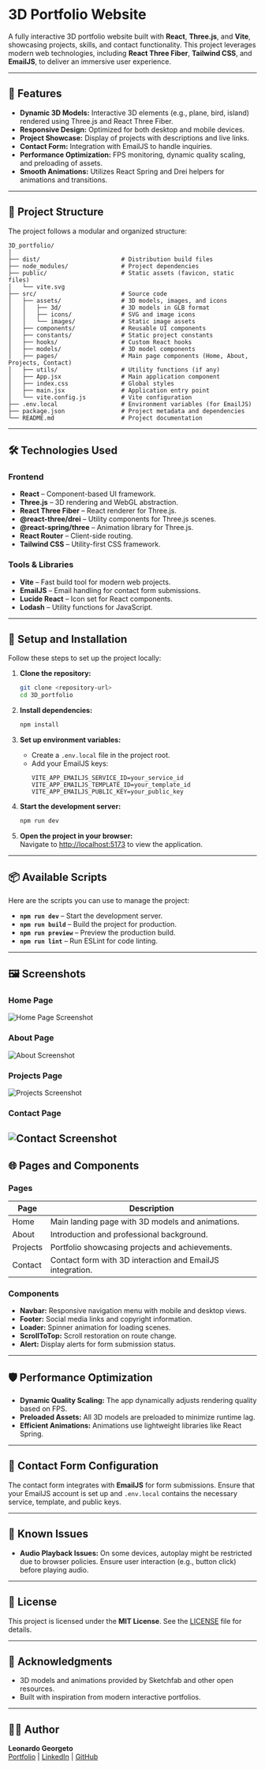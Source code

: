 # **3D Portfolio Website**

A fully interactive 3D portfolio website built with **React**, **Three.js**, and **Vite**, showcasing projects, skills, and contact functionality. This project leverages modern web technologies, including **React Three Fiber**, **Tailwind CSS**, and **EmailJS**, to deliver an immersive user experience.

---

## 🚀 **Features**

- **Dynamic 3D Models:** Interactive 3D elements (e.g., plane, bird, island) rendered using Three.js and React Three Fiber.
- **Responsive Design:** Optimized for both desktop and mobile devices.
- **Project Showcase:** Display of projects with descriptions and live links.
- **Contact Form:** Integration with EmailJS to handle inquiries.
- **Performance Optimization:** FPS monitoring, dynamic quality scaling, and preloading of assets.
- **Smooth Animations:** Utilizes React Spring and Drei helpers for animations and transitions.

---

## 📂 **Project Structure**

The project follows a modular and organized structure:

```
3D_portfolio/
│
├── dist/                       # Distribution build files
├── node_modules/               # Project dependencies
├── public/                     # Static assets (favicon, static files)
│   └── vite.svg
├── src/                        # Source code
│   ├── assets/                 # 3D models, images, and icons
│   │   ├── 3d/                 # 3D models in GLB format
│   │   ├── icons/              # SVG and image icons
│   │   └── images/             # Static image assets
│   ├── components/             # Reusable UI components
│   ├── constants/              # Static project constants
│   ├── hooks/                  # Custom React hooks
│   ├── models/                 # 3D model components
│   ├── pages/                  # Main page components (Home, About, Projects, Contact)
│   ├── utils/                  # Utility functions (if any)
│   ├── App.jsx                 # Main application component
│   ├── index.css               # Global styles
│   ├── main.jsx                # Application entry point
│   └── vite.config.js          # Vite configuration
├── .env.local                  # Environment variables (for EmailJS)
├── package.json                # Project metadata and dependencies
└── README.md                   # Project documentation
```

---

## 🛠 **Technologies Used**

### **Frontend**
- **React** – Component-based UI framework.
- **Three.js** – 3D rendering and WebGL abstraction.
- **React Three Fiber** – React renderer for Three.js.
- **@react-three/drei** – Utility components for Three.js scenes.
- **@react-spring/three** – Animation library for Three.js.
- **React Router** – Client-side routing.
- **Tailwind CSS** – Utility-first CSS framework.

### **Tools & Libraries**
- **Vite** – Fast build tool for modern web projects.
- **EmailJS** – Email handling for contact form submissions.
- **Lucide React** – Icon set for React components.
- **Lodash** – Utility functions for JavaScript.

---

## 🔧 **Setup and Installation**

Follow these steps to set up the project locally:

1. **Clone the repository:**
   ```bash
   git clone <repository-url>
   cd 3D_portfolio
   ```

2. **Install dependencies:**
   ```bash
   npm install
   ```

3. **Set up environment variables:**
   - Create a `.env.local` file in the project root.
   - Add your EmailJS keys:
     ```env
     VITE_APP_EMAILJS_SERVICE_ID=your_service_id
     VITE_APP_EMAILJS_TEMPLATE_ID=your_template_id
     VITE_APP_EMAILJS_PUBLIC_KEY=your_public_key
     ```

4. **Start the development server:**
   ```bash
   npm run dev
   ```

5. **Open the project in your browser:**  
   Navigate to [http://localhost:5173](http://localhost:5173) to view the application.

---

## 📦 **Available Scripts**

Here are the scripts you can use to manage the project:

- **`npm run dev`** – Start the development server.
- **`npm run build`** – Build the project for production.
- **`npm run preview`** – Preview the production build.
- **`npm run lint`** – Run ESLint for code linting.

---

## 🖼 **Screenshots**

### **Home Page**
![Home Page Screenshot](src/assets/images/home.png)

### **About Page**
![About Screenshot](src/assets/images/about.png)

### **Projects Page**
![Projects Screenshot](src/assets/images/projects.png)

### **Contact Page**
![Contact Screenshot](src/assets/images/contact.png)
---

## 🌐 **Pages and Components**

### **Pages**
| Page        | Description                                   |
|-------------|-----------------------------------------------|
| Home        | Main landing page with 3D models and animations. |
| About       | Introduction and professional background.     |
| Projects    | Portfolio showcasing projects and achievements. |
| Contact     | Contact form with 3D interaction and EmailJS integration. |

### **Components**
- **Navbar:** Responsive navigation menu with mobile and desktop views.
- **Footer:** Social media links and copyright information.
- **Loader:** Spinner animation for loading scenes.
- **ScrollToTop:** Scroll restoration on route change.
- **Alert:** Display alerts for form submission status.

---

## 🛡 **Performance Optimization**

- **Dynamic Quality Scaling:** The app dynamically adjusts rendering quality based on FPS.
- **Preloaded Assets:** All 3D models are preloaded to minimize runtime lag.
- **Efficient Animations:** Animations use lightweight libraries like React Spring.

---

## 📨 **Contact Form Configuration**

The contact form integrates with **EmailJS** for form submissions. Ensure that your EmailJS account is set up and `.env.local` contains the necessary service, template, and public keys.

---

## 🚨 **Known Issues**

- **Audio Playback Issues:** On some devices, autoplay might be restricted due to browser policies. Ensure user interaction (e.g., button click) before playing audio.

---

## 📝 **License**

This project is licensed under the **MIT License**. See the [LICENSE](LICENSE) file for details.

---

## 🙌 **Acknowledgments**

- 3D models and animations provided by Sketchfab and other open resources.
- Built with inspiration from modern interactive portfolios.

---

## 👨‍💻 **Author**

**Leonardo Georgeto**  
[Portfolio](https://leogeorgeto.com) | [LinkedIn](https://linkedin.com/in/georgetol) | [GitHub](https://github.com/LeoGeorgeto/Folio_Island)
